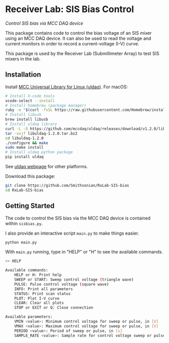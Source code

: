 Receiver Lab: SIS Bias Control
==============================

*Control SIS bias via MCC DAQ device*

This package contains code to control the bias voltage of an SIS mixer using an MCC DAQ device. It can also be used to read the voltage and current monitors in order to record a current-voltage (I-V) curve.

This package is used by the Receiver Lab (Submillimeter Array) to test SIS mixers in the lab.

Installation
------------

Install [MCC Universal Library for Linux (uldaq)](https://github.com/mccdaq/uldaq). For macOS:
```bash
# Install X-code tools
xcode-select --install
# Install homebrew (package manager)
ruby -e "$(curl -fsSL https://raw.githubusercontent.com/Homebrew/install/master/install)"
# Install libusb
brew install libusb
# Install uldaq library
curl -L -O https://github.com/mccdaq/uldaq/releases/download/v1.2.0/libuldaq-1.2.0.tar.bz2
tar -xvjf libuldaq-1.2.0.tar.bz2
cd libuldaq-1.2.0
./configure && make
sudo make install
# Install uldaq python package
pip install uldaq
```
See [uldaq webpage](https://github.com/mccdaq/uldaq) for other platforms.

Download this package:
```bash
git clone https://github.com/Smithsonian/RxLab-SIS-bias
cd RxLab-SIS-bias
```

Getting Started
---------------

The code to control the SIS bias via the MCC DAQ device is contained within `sisbias.py`. 

I also provide an interactive script `main.py` to make things easier.

```python
python main.py
```

With `main.py` running, type in "HELP" or "H" to see the available commands.

```bash
>> HELP

Available commands:
	HELP or H: Print help
	SWEEP or START: Sweep control voltage (triangle wave)
	PULSE: Pulse control voltage (square wave)
	INFO: Print all parameters
	STATUS: Print scan status
	PLOT: Plot I-V curve
	CLEAR: Clear all plots
	STOP or EXIT or Q: Close connection

Available parameters:
	VMIN <value>: Minimum control voltage for sweep or pulse, in [V]
	VMAX <value>: Maximum control voltage for sweep or pulse, in [V]
	PERIOD <value>: Period of sweep or pulse, in [s]
	SAMPLE_RATE <value>: Sample rate for control voltage sweep or pulse, in [Hz]
```